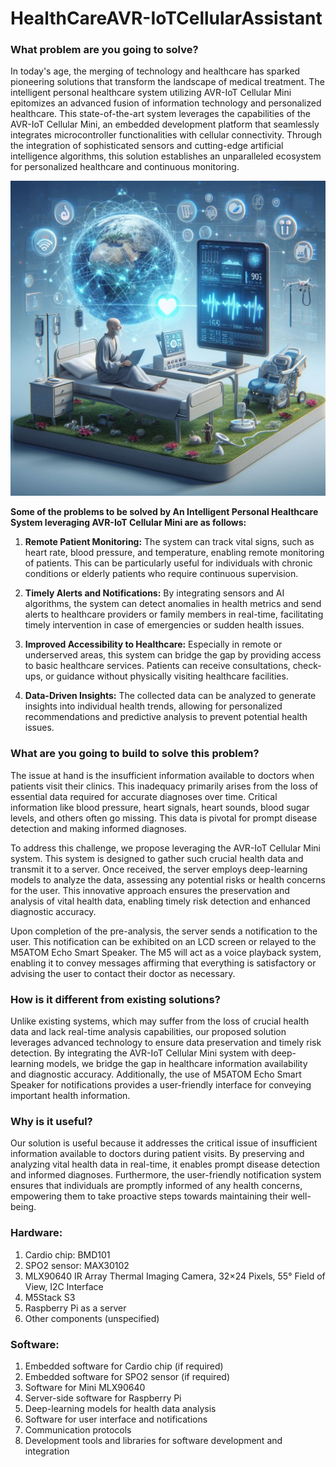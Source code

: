 # HealthCareAVR-IoTCellularAssistant

### What problem are you going to solve?

In today's age, the merging of technology and healthcare has sparked pioneering solutions that transform the landscape of medical treatment. The intelligent personal healthcare system utilizing AVR-IoT Cellular Mini epitomizes an advanced fusion of information technology and personalized healthcare. This state-of-the-art system leverages the capabilities of the AVR-IoT Cellular Mini, an embedded development platform that seamlessly integrates microcontroller functionalities with cellular connectivity. Through the integration of sophisticated sensors and cutting-edge artificial intelligence algorithms, this solution establishes an unparalleled ecosystem for personalized healthcare and continuous monitoring.

![Texto alternativo](static/Fig_1.jpeg)



**Some of the problems to be solved by An Intelligent Personal Healthcare System leveraging AVR-IoT Cellular Mini are as follows:**

1. **Remote Patient Monitoring:** The system can track vital signs, such as heart rate, blood pressure, and temperature, enabling remote monitoring of patients. This can be particularly useful for individuals with chronic conditions or elderly patients who require continuous supervision.

2. **Timely Alerts and Notifications:** By integrating sensors and AI algorithms, the system can detect anomalies in health metrics and send alerts to healthcare providers or family members in real-time, facilitating timely intervention in case of emergencies or sudden health issues.

3. **Improved Accessibility to Healthcare:** Especially in remote or underserved areas, this system can bridge the gap by providing access to basic healthcare services. Patients can receive consultations, check-ups, or guidance without physically visiting healthcare facilities.

4. **Data-Driven Insights:** The collected data can be analyzed to generate insights into individual health trends, allowing for personalized recommendations and predictive analysis to prevent potential health issues.

### What are you going to build to solve this problem?

The issue at hand is the insufficient information available to doctors when patients visit their clinics. This inadequacy primarily arises from the loss of essential data required for accurate diagnoses over time. Critical information like blood pressure, heart signals, heart sounds, blood sugar levels, and others often go missing. This data is pivotal for prompt disease detection and making informed diagnoses.

To address this challenge, we propose leveraging the AVR-IoT Cellular Mini system. This system is designed to gather such crucial health data and transmit it to a server. Once received, the server employs deep-learning models to analyze the data, assessing any potential risks or health concerns for the user. This innovative approach ensures the preservation and analysis of vital health data, enabling timely risk detection and enhanced diagnostic accuracy.

Upon completion of the pre-analysis, the server sends a notification to the user. This notification can be exhibited on an LCD screen or relayed to the M5ATOM Echo Smart Speaker. The M5 will act as a voice playback system, enabling it to convey messages affirming that everything is satisfactory or advising the user to contact their doctor as necessary.

### How is it different from existing solutions?

Unlike existing systems, which may suffer from the loss of crucial health data and lack real-time analysis capabilities, our proposed solution leverages advanced technology to ensure data preservation and timely risk detection. By integrating the AVR-IoT Cellular Mini system with deep-learning models, we bridge the gap in healthcare information availability and diagnostic accuracy. Additionally, the use of M5ATOM Echo Smart Speaker for notifications provides a user-friendly interface for conveying important health information.

### Why is it useful?

Our solution is useful because it addresses the critical issue of insufficient information available to doctors during patient visits. By preserving and analyzing vital health data in real-time, it enables prompt disease detection and informed diagnoses. Furthermore, the user-friendly notification system ensures that individuals are promptly informed of any health concerns, empowering them to take proactive steps towards maintaining their well-being.

### Hardware:
1. Cardio chip: BMD101
2. SPO2 sensor: MAX30102
3. MLX90640 IR Array Thermal Imaging Camera, 32×24 Pixels, 55° Field of View,  I2C Interface
4. M5Stack S3
5. Raspberry Pi as a server
6. Other components (unspecified)

### Software:
1. Embedded software for Cardio chip (if required)
2. Embedded software for SPO2 sensor (if required)
3. Software for Mini MLX90640
4. Server-side software for Raspberry Pi
5. Deep-learning models for health data analysis
6. Software for user interface and notifications
7. Communication protocols 
8. Development tools and libraries for software development and integration